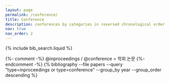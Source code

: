 ```yaml
---
layout: page
permalink: /conference/
title: Conference
description: conferences by categories in reversed chronological order. generated by jekyll-scholar.
nav: true
nav_order: 2
---
```


<!-- _pages/publications.md -->

<!-- Bibsearch Feature -->

{% include bib_search.liquid %}

<div class="publications">
  {%- comment -%} @inproceedings / @conference = 학회 논문 {%- endcomment -%}
  {% bibliography --file papers --query "type=inproceedings or type=conference" --group_by year --group_order descending %}
</div>
